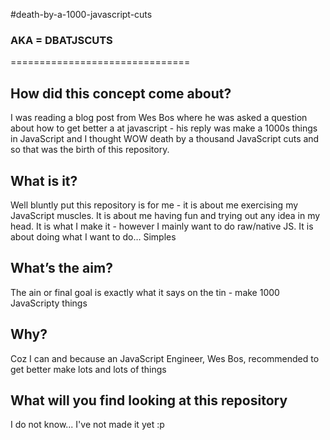 #death-by-a-1000-javascript-cuts
### AKA = DBATJSCUTS
===============================


## How did this concept come about?
I was reading a blog post from Wes Bos where he was asked a question about how to get better a at javascript - his reply was make a 1000s things in JavaScript and I thought WOW death by a thousand JavaScript cuts and so that was the birth of this repository.


## What is it?
Well bluntly put this repository is for me - it is about me exercising my JavaScript muscles.
It is about me having fun and trying out any idea in my head.
It is what I make it - however I mainly want to do raw/native JS.
It is about doing what I want to do… Simples


## What’s the aim?
The ain or final goal is exactly what it says on the tin - make 1000 JavaScripty things


## Why?
Coz I can and because an JavaScript Engineer, Wes Bos, recommended to get better make lots and lots of things

## What will you find looking at this repository
I do not know... I've not made it yet :p
